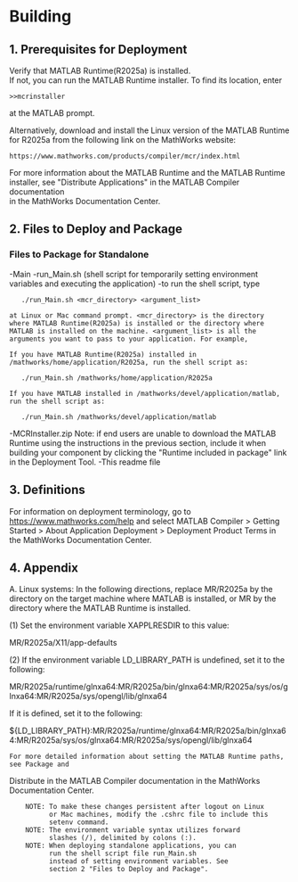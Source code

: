 # Building

## 1. Prerequisites for Deployment 

Verify that MATLAB Runtime(R2025a) is installed.   
If not, you can run the MATLAB Runtime installer.
To find its location, enter
  
    >>mcrinstaller
      
at the MATLAB prompt.

Alternatively, download and install the Linux version of the MATLAB Runtime for R2025a 
from the following link on the MathWorks website:

    https://www.mathworks.com/products/compiler/mcr/index.html
   
For more information about the MATLAB Runtime and the MATLAB Runtime installer, see 
"Distribute Applications" in the MATLAB Compiler documentation  
in the MathWorks Documentation Center.

## 2. Files to Deploy and Package

### Files to Package for Standalone 

-Main 
-run_Main.sh (shell script for temporarily setting environment variables and executing 
              the application)
   -to run the shell script, type
   
       ./run_Main.sh <mcr_directory> <argument_list>
       
    at Linux or Mac command prompt. <mcr_directory> is the directory 
    where MATLAB Runtime(R2025a) is installed or the directory where 
    MATLAB is installed on the machine. <argument_list> is all the 
    arguments you want to pass to your application. For example, 

    If you have MATLAB Runtime(R2025a) installed in 
    /mathworks/home/application/R2025a, run the shell script as:
    
       ./run_Main.sh /mathworks/home/application/R2025a
       
    If you have MATLAB installed in /mathworks/devel/application/matlab, 
    run the shell script as:
    
       ./run_Main.sh /mathworks/devel/application/matlab
-MCRInstaller.zip
    Note: if end users are unable to download the MATLAB Runtime using the
    instructions in the previous section, include it when building your 
    component by clicking the "Runtime included in package" link in the
    Deployment Tool.
-This readme file 



## 3. Definitions

For information on deployment terminology, go to
https://www.mathworks.com/help and select MATLAB Compiler >
Getting Started > About Application Deployment >
Deployment Product Terms in the MathWorks Documentation
Center.

## 4. Appendix 

A. Linux systems:
In the following directions, replace MR/R2025a by the directory on the target machine 
   where MATLAB is installed, or MR by the directory where the MATLAB Runtime is 
   installed.

(1) Set the environment variable XAPPLRESDIR to this value:

MR/R2025a/X11/app-defaults


(2) If the environment variable LD_LIBRARY_PATH is undefined, set it to the following:

MR/R2025a/runtime/glnxa64:MR/R2025a/bin/glnxa64:MR/R2025a/sys/os/glnxa64:MR/R2025a/sys/opengl/lib/glnxa64

If it is defined, set it to the following:

${LD_LIBRARY_PATH}:MR/R2025a/runtime/glnxa64:MR/R2025a/bin/glnxa64:MR/R2025a/sys/os/glnxa64:MR/R2025a/sys/opengl/lib/glnxa64

    For more detailed information about setting the MATLAB Runtime paths, see Package and 
   Distribute in the MATLAB Compiler documentation in the MathWorks Documentation Center.


     
        NOTE: To make these changes persistent after logout on Linux 
              or Mac machines, modify the .cshrc file to include this  
              setenv command.
        NOTE: The environment variable syntax utilizes forward 
              slashes (/), delimited by colons (:).  
        NOTE: When deploying standalone applications, you can
              run the shell script file run_Main.sh 
              instead of setting environment variables. See 
              section 2 "Files to Deploy and Package".    





